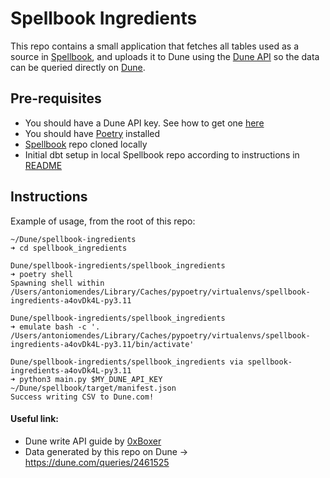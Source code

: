 # Spellbook Ingredients

This repo contains a small application that fetches all tables used as a source in [Spellbook](https://github.com/duneanalytics/spellbook), and uploads it to Dune using the [Dune API](https://dune.com/docs/api/) so the data can be queried directly on [Dune](dune.com).

## Pre-requisites

- You should have a Dune API key. See how to get one [here](https://dune.com/docs/api/)
- You should have [Poetry](https://python-poetry.org/docs/master/) installed
- [Spellbook](https://github.com/duneanalytics/spellbook) repo cloned locally
- Initial dbt setup in local Spellbook repo according to instructions in [README](https://github.com/duneanalytics/spellbook/blob/main/README.md)

## Instructions

Example of usage, from the root of this repo:

```console
~/Dune/spellbook-ingredients 
➜ cd spellbook_ingredients 

Dune/spellbook-ingredients/spellbook_ingredients 
➜ poetry shell
Spawning shell within /Users/antoniomendes/Library/Caches/pypoetry/virtualenvs/spellbook-ingredients-a4ovDk4L-py3.11

Dune/spellbook-ingredients/spellbook_ingredients 
➜ emulate bash -c '. /Users/antoniomendes/Library/Caches/pypoetry/virtualenvs/spellbook-ingredients-a4ovDk4L-py3.11/bin/activate'

Dune/spellbook-ingredients/spellbook_ingredients via spellbook-ingredients-a4ovDk4L-py3.11 
➜ python3 main.py $MY_DUNE_API_KEY ~/Dune/spellbook/target/manifest.json                      
Success writing CSV to Dune.com!
```

#### Useful link:

- Dune write API guide by [0xBoxer](https://github.com/0xBoxer)
- Data generated by this repo on Dune -> https://dune.com/queries/2461525
